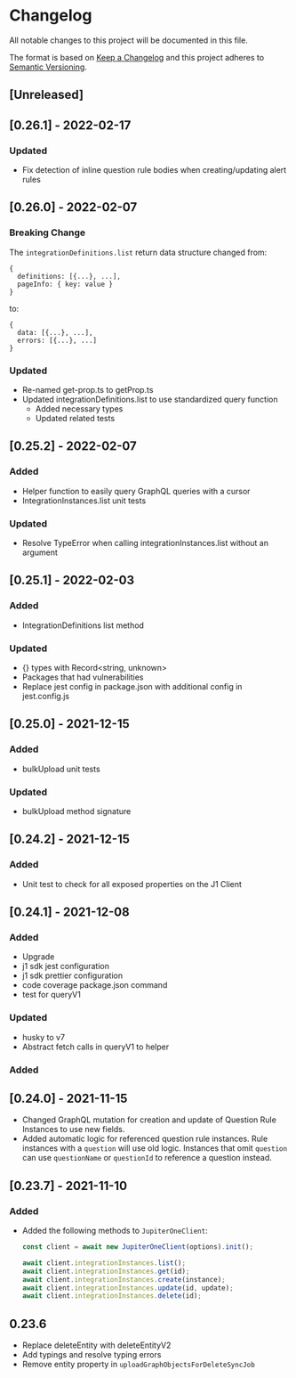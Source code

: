# Changelog

All notable changes to this project will be documented in this file.

The format is based on [Keep a Changelog](http://keepachangelog.com/en/1.0.0/)
and this project adheres to
[Semantic Versioning](http://semver.org/spec/v2.0.0.html).

## [Unreleased]

## [0.26.1] - 2022-02-17

### Updated

- Fix detection of inline question rule bodies when creating/updating alert rules

## [0.26.0] - 2022-02-07

### Breaking Change

The `integrationDefinitions.list` return data structure changed from:

```
{
  definitions: [{...}, ...],
  pageInfo: { key: value }
}
```

to:

```
{
  data: [{...}, ...],
  errors: [{...}, ...]
}
```

### Updated

- Re-named get-prop.ts to getProp.ts
- Updated integrationDefinitions.list to use standardized query function
  - Added necessary types
  - Updated related tests

## [0.25.2] - 2022-02-07

### Added

- Helper function to easily query GraphQL queries with a cursor
- IntegrationInstances.list unit tests

### Updated

- Resolve TypeError when calling integrationInstances.list without an argument

## [0.25.1] - 2022-02-03

### Added

- IntegrationDefinitions list method

### Updated

- {} types with Record<string, unknown>
- Packages that had vulnerabilities
- Replace jest config in package.json with additional config in jest.config.js

## [0.25.0] - 2021-12-15

### Added

- bulkUpload unit tests

### Updated

- bulkUpload method signature

## [0.24.2] - 2021-12-15

### Added

- Unit test to check for all exposed properties on the J1 Client

## [0.24.1] - 2021-12-08

### Added

- Upgrade
- j1 sdk jest configuration
- j1 sdk prettier configuration
- code coverage package.json command
- test for queryV1

### Updated

- husky to v7
- Abstract fetch calls in queryV1 to helper

### Added

## [0.24.0] - 2021-11-15

- Changed GraphQL mutation for creation and update of Question Rule Instances to
  use new fields.
- Added automatic logic for referenced question rule instances. Rule instances
  with a `question` will use old logic. Instances that omit `question` can use
  `questionName` or `questionId` to reference a question instead.

## [0.23.7] - 2021-11-10

### Added

- Added the following methods to `JupiterOneClient`:

  ```ts
  const client = await new JupiterOneClient(options).init();

  await client.integrationInstances.list();
  await client.integrationInstances.get(id);
  await client.integrationInstances.create(instance);
  await client.integrationInstances.update(id, update);
  await client.integrationInstances.delete(id);
  ```

## 0.23.6

- Replace deleteEntity with deleteEntityV2
- Add typings and resolve typing errors
- Remove entity property in `uploadGraphObjectsForDeleteSyncJob`
